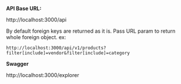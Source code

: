 **API Base URL:**

http://localhost:3000/api

By default foreign keys are returned as it is. Pass URL param to return whole foreign object.
ex: 
```
http://localhost:3000/api/v1/products?filter[include]=vendor&filter[include]=category
```

**Swagger**

http://localhost:3000/explorer


